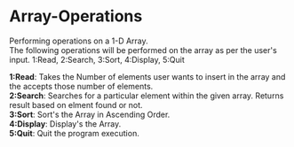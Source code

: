 # Array-Operations
Performing operations on a 1-D Array.<br>
The following operations will be performed on the array as per the user's input.
1:Read, 2:Search, 3:Sort, 4:Display, 5:Quit<br>

<b>1:Read</b>: Takes the Number of elements user wants to insert in the array and the accepts those number of elements.<br>
<b>2:Search</b>: Searches for a particular element within the given array. Returns result based on elment found or not.<br>
<b>3:Sort</b>: Sort's the Array in Ascending Order.<br>
<b>4:Display</b>: Display's the Array.<br>
<b>5:Quit</b>: Quit the program execution.
